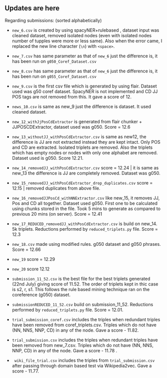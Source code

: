 ## Updates are here ##

Regarding submissions: (sorted alphabetically)

- ```new_6.csv``` is created by using spacyNER+rulebased , dataset input was cleaned dataset, removed isolated nodes (even with isolated nodes number of tupples were more or less same). Also when the error came, I replaced the new line character (```\n```) with ```<space>```.

- ```new_7.csv``` has same parameter as that of ```new_6``` just the difference is, it has been run on ```g050_Coref_Dataset.csv```

- ```new_8.csv``` has same parameter as that of ```new_6``` just the difference is, it has been run on ```g055_Coref_Dataset.csv```

- ```new_9.csv``` is the first csv file which is generated by using flair. Dataset used was g50 coref dataset. SpacyNER is not implemented and CD JJ POS tags are not removed from this. It gave a score of 12.

- ```news_10.csv``` is same as new_9 just the difference is dataset. It used cleaned dataset.

- ```new_12_withJjPosCdExtractor``` is generated from flair chunker + JJPOSCDExtractor, dataset used was g050. Score = 12.6

- ```new_13_withoutJJ_withPosCdExtractor.csv``` is same as new12, the difference is JJ are not extracted instead they are kept intact. Only POS and CD are extracted. Isolated triplets are removed. Also the triplets which has empty nodes or nodes with only one alphabet are removed. Dataset used is g050. Score 12.21.

- ```new_14_removedJJ_withPosCdExtractor.csv``` score = 12.24 | it is same as new_13 the difference is JJ are completely removed. Dataset was g050.

- ```new_15_removedJJ_withPosCdExtractor_drop_duplicates.csv``` score = 12.15 | removed duplicates from above file.

- ```new_16_removedJJPosCd_withNNExtractor.csv``` like new_15, it removes JJ, Pos and CD all together. Dataset used g050. First one to be calculated using chunks stored in the file. Took 5 mins to generate as compared to previous 20 mins (on server). Score = 12.41

- ```new_17_REDUCED_removedJJ_withPosCdExtractor.csv``` is build on new_14. 5k triplets. Reductions performed by ```reduced_triplets.py``` file. Score = 12.3

- ```new_18.csv``` made using modified rules. g050 dataset and g050 phrases. Score = 12.66

- ```new_19``` score = 12.29

- ```new_20``` score 12.12

- ```submission_11_52.csv``` is the best file for the best triplets generated (22nd July) giving score of 11.52. The order of triplets kept in thic case is s2, r, s1. This follows the rule based mining technique ran on the coreference (g050) dataset. 

- ```submissionREDUCED_11_52.csv``` build on submission_11_52. Reductions performed by ```reduced_triplets.py``` file. Score = 12.01.

- ```trial_submission_coref.csv``` includes the triples when redundant triples have been removed from coref_triplets.csv. Triples which do not have (NN, NNS, NNP, CD) in any of the node. Gave a score - 11.82.

- ```trial_submission.csv``` includes the triples when redundant triples have been removed from new_7.csv. Triples which do not have (NN, NNS, NNP, CD) in any of the node. Gave a score - 11.78 .

- ``` wiki_file_trial.csv``` includes the triples from ```trial_submission.csv``` after passing through domain based test via Wikipedia2vec. Gave a score - 11.77. 
